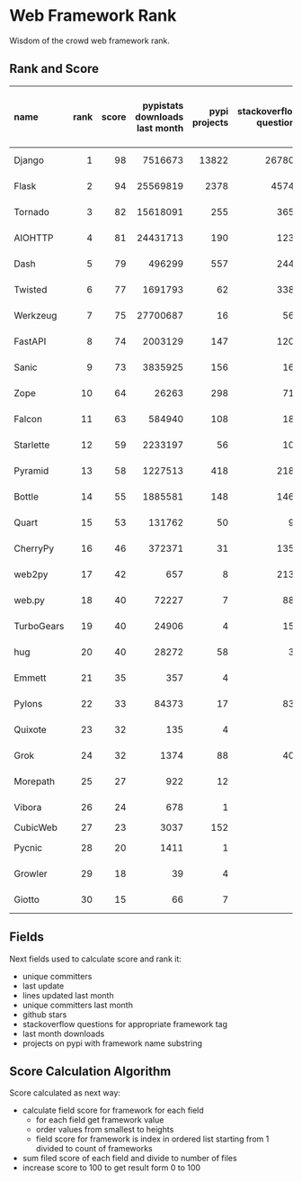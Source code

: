 # Web Framework Rank
Wisdom of the crowd web framework rank.

## Rank and Score
name | rank | score | pypistats downloads last month | pypi projects | stackoverflow questions | github stars | repo unique committers | repo changed lines last month | repo unique committers last month | repo last commit
:--- | ---: | ---: | ---: | ---: | ---: | ---: | ---: | ---: | ---: | ---:
Django | 1 | 98 | 7516673 | 13822 | 267804 | 57813 | 2510 | 3738 | 40 | 2021-06-05
Flask | 2 | 94 | 25569819 | 2378 | 45749 | 55640 | 739 | 3426 | 16 | 2021-06-02
Tornado | 3 | 82 | 15618091 | 255 | 3659 | 20019 | 426 | 124 | 3 | 2021-05-30
AIOHTTP | 4 | 81 | 24431713 | 190 | 1231 | 11264 | 608 | 258 | 5 | 2021-05-31
Dash | 5 | 79 | 496299 | 557 | 2445 | 14635 | 93 | 52337 | 5 | 2021-06-03
Twisted | 6 | 77 | 1691793 | 62 | 3386 | 4271 | 262 | 12911 | 7 | 2021-06-01
Werkzeug | 7 | 75 | 27700687 | 16 | 561 | 5740 | 428 | 3088 | 7 | 2021-06-01
FastAPI | 8 | 74 | 2003129 | 147 | 1201 | 31813 | 230 | 3340 | 4 | 2021-05-26
Sanic | 9 | 73 | 3835925 | 156 | 165 | 15025 | 321 | 1083 | 2 | 2021-06-04
Zope | 10 | 64 | 26263 | 298 | 715 | 263 | 171 | 1662 | 5 | 2021-06-04
Falcon | 11 | 63 | 584940 | 108 | 182 | 8420 | 178 | 356 | 3 | 2021-05-26
Starlette | 12 | 59 | 2233197 | 56 | 100 | 5604 | 160 | 99 | 4 | 2021-05-27
Pyramid | 13 | 58 | 1227513 | 418 | 2189 | 3562 | 354 | 0 | 0 | 2021-03-15
Bottle | 14 | 55 | 1885581 | 148 | 1468 | 7272 | 220 | 0 | 0 | 2021-01-01
Quart | 15 | 53 | 131762 | 50 | 93 | 906 | 58 | 559 | 2 | 2021-06-01
CherryPy | 16 | 46 | 372371 | 31 | 1352 | 1404 | 139 | 0 | 0 | 2021-05-03
web2py | 17 | 42 | 657 | 8 | 2132 | 1946 | 262 | 0 | 0 | 2021-03-03
web.py | 18 | 40 | 72227 | 7 | 886 | 5570 | 88 | 0 | 0 | 2021-03-03
TurboGears | 19 | 40 | 24906 | 4 | 153 | 761 | 35 | 23 | 1 | 2021-05-26
hug | 20 | 40 | 28272 | 58 | 34 | 6504 | 123 | 0 | 0 | 2020-08-10
Emmett | 21 | 35 | 357 | 4 | 0 | 659 | 21 | 40 | 1 | 2021-06-01
Pylons | 22 | 33 | 84373 | 17 | 834 | 211 | 36 | 0 | 0 | 2018-01-12
Quixote | 23 | 32 | 135 | 4 | 0 | 70 | 6 | 14 | 2 | 2021-06-01
Grok | 24 | 32 | 1374 | 88 | 407 | 18 | 40 | 0 | 0 | 2020-09-02
Morepath | 25 | 27 | 922 | 12 | 0 | 387 | 27 | 0 | 0 | 2021-04-18
Vibora | 26 | 24 | 678 | 1 | 0 | 5719 | 27 | 0 | 0 | 2019-02-11
CubicWeb | 27 | 23 | 3037 | 152 | 0 | 0 | 0 | 0 | 0 | 
Pycnic | 28 | 20 | 1411 | 1 | 0 | 156 | 10 | 0 | 0 | 2021-02-16
Growler | 29 | 18 | 39 | 4 | 0 | 684 | 6 | 0 | 0 | 2020-03-08
Giotto | 30 | 15 | 66 | 7 | 0 | 54 | 3 | 0 | 0 | 2013-10-07

## Fields
Next fields used to calculate score and rank it:
- unique committers
- last update
- lines updated last month
- unique committers last month
- github stars
- stackoverflow questions for appropriate framework tag
- last month downloads
- projects on pypi with framework name substring

## Score Calculation Algorithm
Score calculated as next way:
- calculate field score for framework for each field
  - for each field get framework value
  - order values from smallest to heights
  - field score for framework is index in ordered list starting from 1 divided to count of frameworks
- sum filed score of each field and divide to number of files
- increase score to 100 to get result form 0 to 100
